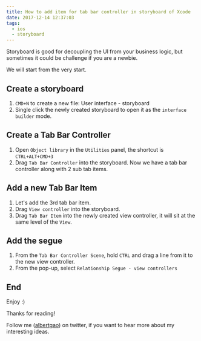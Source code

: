 ```yaml
---
title: How to add item for tab bar controller in storyboard of Xcode
date: 2017-12-14 12:37:03
tags:
  - ios
  - storyboard
---
```


Storyboard is good for decoupling the UI from your business logic, but sometimes it could be challenge if you are a newbie.

<!--more-->

We will start from the very start.

## Create a storyboard

1. `CMD+N` to create a new file: User interface - storyboard
1. Single click the newly created storyboard to open it as the `interface builder` mode.

## Create a Tab Bar Controller

1. Open `Object library` in the `Utilities` panel, the shortcut is `CTRL+ALT+CMD+3`
1. Drag `Tab Bar Controller` into the storyboard. Now we have a tab bar controller along with 2 sub tab items.

## Add a new Tab Bar Item

1. Let's add the 3rd tab bar item.
1. Drag `View controller` into the storyboard.
1. Drag `Tab Bar Item` into the newly created view controller, it will sit at the same level of the `View`.

## Add the segue

1. From the `Tab Bar Controller Scene`, hold `CTRL` and drag a line from it to the new view controller.
1. From the pop-up, select `Relationship Segue - view controllers`

## End

Enjoy :)

Thanks for reading!

Follow me (<a href='https://twitter.com/albertgao' target="_blank" rel="noopener noreferrer">albertgao</a>) on twitter, if you want to hear more about my interesting ideas.
